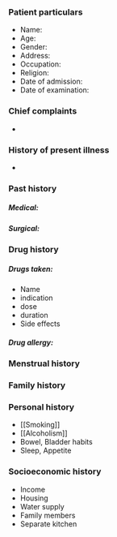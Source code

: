 ### Patient particulars
- Name:
- Age:
- Gender:
- Address:
- Occupation:
- Religion:
- Date of admission:
- Date of examination:

### Chief complaints
- 

### History of present illness
- 

### Past history

##### Medical:

##### Surgical: 


### Drug history

##### Drugs taken:
- Name
- indication
- dose
- duration
- Side effects 

##### Drug allergy:

### Menstrual history



### Family history


### Personal history
- [[Smoking]]
- [[Alcoholism]]
- Bowel, Bladder habits
- Sleep, Appetite

### Socioeconomic history
- Income
- Housing 
- Water supply 
- Family members
- Separate kitchen
